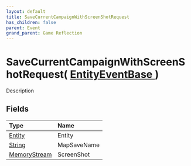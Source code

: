 ```yaml
---
layout: default
title: SaveCurrentCampaignWithScreenShotRequest
has_children: false
parent: Event
grand_parent: Game Reflection
---
```

# SaveCurrentCampaignWithScreenShotRequest( [ EntityEventBase ](/riftbreaker-wiki/docs/game-reflection/events/entity_event_base/) )
Description 

## Fields

| Type | Name |
|:----------|:--------------|
| [Entity](/riftbreaker-wiki/docs/game-reflection/classes/entity/) | Entity |
| [String](/riftbreaker-wiki/docs/game-reflection/components/string/) | MapSaveName |
| [MemoryStream](/riftbreaker-wiki/docs/game-reflection/components/memory_stream/) | ScreenShot |


